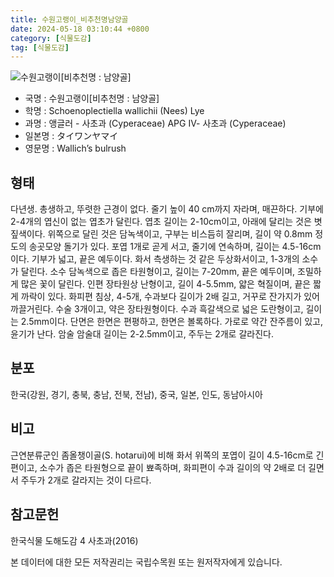 ```yaml
---
title: 수원고랭이_비추천명남양골
date: 2024-05-18 03:10:44 +0800
category: [식물도감]
tag: [식물도감]
---
```




![수원고랭이[비추천명 : 남양골]](/fileUpload/plants/basic/Cyperaceae/Scirpus/5568/5568_1_th2.jpg)
- 국명 : 수원고랭이[비추천명 : 남양골]
- 학명 : Schoenoplectiella wallichii (Nees) Lye
- 과명 : 앵글러 - 사초과 (Cyperaceae) APG Ⅳ- 사초과 (Cyperaceae)
- 일본명 : タイワンヤマイ
- 영문명 : Wallich’s bulrush


## 형태
다년생. 총생하고, 뚜렷한 근경이 없다. 줄기 높이 40 cm까지 자라며, 매끈하다. 기부에 2-4개의 엽신이 없는 엽초가 달린다. 엽초 길이는 2-10cm이고, 아래에 달리는 것은 볏짚색이다. 위쪽으로 달린 것은 담녹색이고, 구부는 비스듬히 잘리며, 길이 약 0.8mm 정도의 송곳모양 돌기가 있다. 포엽 1개로 곧게 서고, 줄기에 연속하며, 길이는 4.5-16cm이다. 기부가 넓고, 끝은 예두이다. 화서 측생하는 것 같은 두상화서이고, 1-3개의 소수가 달린다. 소수 담녹색으로 좁은 타원형이고, 길이는 7-20mm, 끝은 예두이며, 조밀하게 많은 꽃이 달린다. 인편 장타원상 난형이고, 길이 4-5.5mm, 얇은 혁질이며, 끝은 짧게 까락이 있다. 화피편 침상, 4-5개, 수과보다 길이가 2배 길고, 거꾸로 잔가지가 있어 까끌거린다. 수술 3개이고, 약은 장타원형이다. 수과 흑갈색으로 넓은 도란형이고, 길이는 2.5mm이다. 단면은 한면은 편평하고, 한면은 볼록하다. 가로로 약간 잔주름이 있고, 윤기가 난다. 암술 암술대 길이는 2-2.5mm이고, 주두는 2개로 갈라진다.
## 분포
한국(강원, 경기, 충북, 충남, 전북, 전남), 중국, 일본, 인도, 동남아시아
## 비고
근연분류군인 좀올챙이골(S. hotarui)에 비해 화서 위쪽의 포엽이 길이 4.5-16cm로 긴 편이고, 소수가 좁은 타원형으로 끝이 뾰족하며, 화피편이 수과 길이의 약 2배로 더 길면서 주두가 2개로 갈라지는 것이 다르다.
## 참고문헌
한국식물 도해도감 4 사초과(2016)






본 데이터에 대한 모든 저작권리는 국립수목원 또는 원저작자에게 있습니다.
